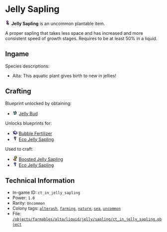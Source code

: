 # Jelly Sapling

<img src="https://raw.githubusercontent.com/Ceterai/Enternia/main/objects/farmables/alta/liquid/jelly/sapling/icon.png" alt="Jelly Sapling icon" loading="lazy" height=16px width="auto" /> **Jelly Sapling** is an uncommon plantable item.

A proper sapling that takes less space and has increased and more consistent speed of growth stages. Requires to be at least 50% in a liquid.

## Ingame

Species descriptions:

- Alta: This aquatic plant gives birth to new in jellies!

## Crafting

Blueprint unlocked by obtaining:

- <img src="https://raw.githubusercontent.com/Ceterai/Enternia/main/objects/farmables/alta/liquid/jelly/icon.png" alt="Jelly Bud icon" loading="lazy" height=16px width="auto" /> [Jelly Bud](https://ceterai.github.io/MyEnternia/Wiki/JellyBud)

Unlocks blueprints for:

- <img src="https://raw.githubusercontent.com/Ceterai/Enternia/main/items/active/alta/tools/fertilize/ct_bubble_fertilizer.png" alt="Bubble Fertilizer icon" loading="lazy" height=16px width="auto" /> [Bubble Fertilizer](https://ceterai.github.io/MyEnternia/Wiki/BubbleFertilizer)
- <img src="https://raw.githubusercontent.com/Ceterai/Enternia/main/objects/farmables/alta/liquid/jelly/eco/icon.png" alt="Eco Jelly Sapling icon" loading="lazy" height=16px width="auto" /> [Eco Jelly Sapling](https://ceterai.github.io/MyEnternia/Wiki/EcoJellySapling)

Used to craft:

- <img src="https://raw.githubusercontent.com/Ceterai/Enternia/main/objects/farmables/alta/liquid/jelly/boosted/icon.png" alt="Boosted Jelly Sapling icon" loading="lazy" height=16px width="auto" /> [Boosted Jelly Sapling](https://ceterai.github.io/MyEnternia/Wiki/BoostedJellySapling)
- <img src="https://raw.githubusercontent.com/Ceterai/Enternia/main/objects/farmables/alta/liquid/jelly/eco/icon.png" alt="Eco Jelly Sapling icon" loading="lazy" height=16px width="auto" /> [Eco Jelly Sapling](https://ceterai.github.io/MyEnternia/Wiki/EcoJellySapling)

## Technical Information

- In-game ID: `ct_in_jelly_sapling`
- Power: `1.0`
- Rarity: `Uncommon`
- Colony tags: [`alterash`](https://ceterai.github.io/MyEnternia/Wiki/Tags/Alterash), [`farming`](https://ceterai.github.io/MyEnternia/Wiki/Tags/Farming), [`nature`](https://ceterai.github.io/MyEnternia/Wiki/Tags/Nature), [`sea`](https://ceterai.github.io/MyEnternia/Wiki/Tags/Sea), [`uncommon`](https://ceterai.github.io/MyEnternia/Wiki/Tags/Uncommon)
- File: [`/objects/farmables/alta/liquid/jelly/sapling/ct_in_jelly_sapling.object`](https://github.com/Ceterai/Enternia/blob/main/objects/farmables/alta/liquid/jelly/sapling/ct_in_jelly_sapling.object)
